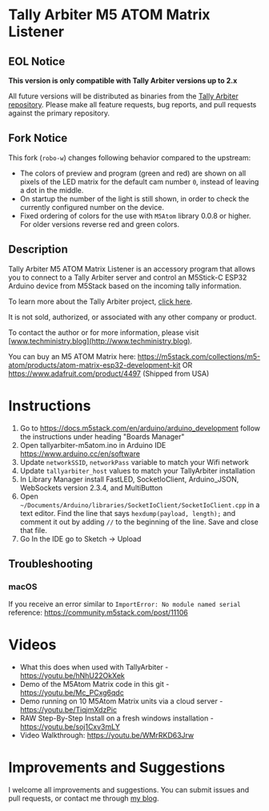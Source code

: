 # Tally Arbiter M5 ATOM Matrix Listener

## EOL Notice

**This version is only compatible with Tally Arbiter versions up to 2.x**

All future versions will be distributed as binaries from the [Tally Arbiter repository](http://github.com/josephdadams/tallyarbiter).
Please make all feature requests, bug reports, and pull requests against the primary repository.

## Fork Notice

This fork (`robo-w`) changes following behavior compared to the upstream:

* The colors of preview and program (green and red) are shown on all pixels of the LED matrix for the default cam number `0`, instead of leaving a dot in the middle.
* On startup the number of the light is still shown, in order to check the currently configured number on the device.
* Fixed ordering of colors for the use with `M5Atom` library 0.0.8 or higher. For older versions reverse red and green colors.

## Description

Tally Arbiter M5 ATOM Matrix Listener is an accessory program that allows you to connect to a Tally Arbiter server and control an M5Stick-C ESP32 Arduino device from M5Stack based on the incoming tally information.

To learn more about the Tally Arbiter project, [click here](http://github.com/josephdadams/tallyarbiter).

It is not sold, authorized, or associated with any other company or product.

To contact the author or for more information, please visit [www.techministry.blog](http://www.techministry.blog).

You can buy an M5 ATOM Matrix here:
https://m5stack.com/collections/m5-atom/products/atom-matrix-esp32-development-kit
OR
https://www.adafruit.com/product/4497 (Shipped from USA)

# Instructions

1. Go to https://docs.m5stack.com/en/arduino/arduino_development follow the instructions under heading "Boards Manager"
2. Open tallyarbiter-m5atom.ino in Arduino IDE https://www.arduino.cc/en/software
2. Update `networkSSID`, `networkPass` variable to match your Wifi network
3. Update `tallyarbiter_host` values to match your TallyArbiter installation
4. In Library Manager install FastLED, SocketIoClient, Arduino_JSON, WebSockets version 2.3.4, and MultiButton
6. Open `~/Documents/Arduino/libraries/SocketIoClient/SocketIoClient.cpp` in a text editor. Find the line that says `hexdump(payload, length);` and comment it out by adding `//` to the beginning of the line. Save and close that file.
7. Go In the IDE go to Sketch -> Upload

## Troubleshooting

### macOS
If you receive an error similar to `ImportError: No module named serial` reference: https://community.m5stack.com/post/11106

# Videos

* What this does when used with TallyArbiter - https://youtu.be/hNhU22OkXek
* Demo of the M5Atom Matrix code in this git - https://youtu.be/Mc_PCxg6qdc
* Demo running on 10 M5Atom Matrix units via a cloud server - https://youtu.be/TiqjmXdzPic
* RAW Step-By-Step Install on a fresh windows installation - https://youtu.be/soj1Cxv3mLY
* Video Walkthrough: https://youtu.be/WMrRKD63Jrw

# Improvements and Suggestions
I welcome all improvements and suggestions. You can submit issues and pull requests, or contact me through [my blog](http://www.techministry.blog).






